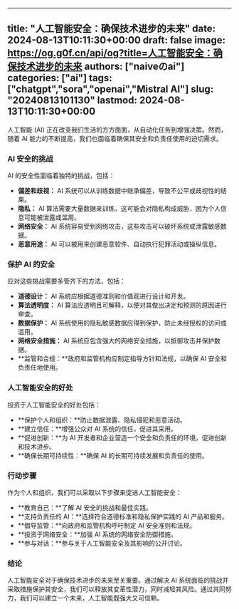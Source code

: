 
---
title: "人工智能安全：确保技术进步的未来"
date: 2024-08-13T10:11:30+00:00
draft: false
image: https://og.g0f.cn/api/og?title=人工智能安全：确保技术进步的未来
authors: ["naiveのai"]
categories: ["ai"]
tags: ["chatgpt","sora","openai","Mistral AI"]
slug: "20240813101130"
lastmod: 2024-08-13T10:11:30+00:00
---
人工智能 (AI) 正在改变我们生活的方方面面，从自动化任务到增强决策。然而，随着 AI 能力的不断提高，我们也面临着确保其安全和负责任使用的迫切需求。

### AI 安全的挑战

AI 的安全性面临着独特的挑战，包括：

* **偏差和歧视：** AI 系统可以从训练数据中继承偏差，导致不公平或歧视性的结果。
* **隐私：** AI 算法需要大量数据来训练，这可能会对隐私构成威胁，因为个人信息可能被泄露或滥用。
* **网络安全：** AI 系统容易受到网络攻击，这些攻击可以破坏系统或泄露敏感数据。
* **恶意用途：** AI 可以被用来创建恶意软件、自动执行犯罪活动或操纵信息。

### 保护 AI 的安全

应对这些挑战需要多管齐下的方法，包括：

* **道德设计：** AI 系统应根据道德准则和价值观进行设计和开发。
* **算法透明度：** AI 算法应透明且可解释，以便对其做出决定和预测的原因进行审查。
* **数据保护：** AI 系统使用的隐私敏感数据应得到保护，防止未经授权的访问或滥用。
* **网络安全措施：** AI 系统应包含强大的网络安全措施，以抵御攻击并保护数据。
* **监管和合规：**政府和监管机构应制定指导方针和法规，以确保 AI 安全和负责任地使用。

### 人工智能安全的好处

投资于人工智能安全的好处包括：

* **保护个人和组织：**防止数据泄露、隐私侵犯和恶意活动。
* **建立信任：**增强公众对 AI 系统的信任，促进其采用。
* **促进创新：**为 AI 开发者和企业营造一个安全和负责任的环境，促进创新和技术进步。
* **确保长期可持续性：**确保 AI 的长期可持续发展和负责任的使用。

### 行动步骤

作为个人和组织，我们可以采取以下步骤来促进人工智能安全：

* **教育自己：**了解 AI 安全的挑战和最佳实践。
* **支持负责任的 AI：**选择符合道德标准和隐私保护实践的 AI 产品和服务。
* **倡导监管：**向政府和监管机构呼吁制定 AI 安全准则和法规。
* **投资于网络安全：**加强 AI 系统的网络安全防御措施。
* **参与对话：**参与关于人工智能安全及其影响的公开讨论。

### 结论

人工智能安全对于确保技术进步的未来至关重要。通过解决 AI 系统面临的挑战并采取措施保护其安全，我们可以释放其变革性潜力，同时减轻其风险。通过共同努力，我们可以建立一个未来，人工智能既强大又可信赖。